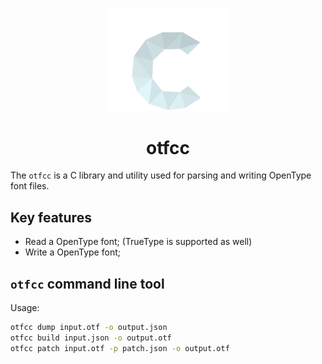 <p align="center"><img src="https://raw.githubusercontent.com/caryll/design/master/caryll-logo-githubreadme.png" width=200></p><h1 align="center">otfcc</h1>

The `otfcc` is a C library and utility used for parsing and writing OpenType font files.

## Key features

* Read a OpenType font; (TrueType is supported as well)
* Write a OpenType font;

## `otfcc` command line tool

Usage:

``` bash
otfcc dump input.otf -o output.json
otfcc build input.json -o output.otf
otfcc patch input.otf -p patch.json -o output.otf
```


